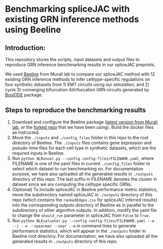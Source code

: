 # Benchmarking spliceJAC with existing GRN inference methods using Beeline

## Introduction:
This repository stores the scripts, input datasets and output files to reproduce GRN inference benchmarking results in our spliceJAC preprints.

We used [Beeline](https://murali-group.github.io/Beeline/BEELINE.html) from Murali lab to compare our spliceJAC method with 12 existing GRN inference methods to infer celltype-specific regulations on four synthetic datasets from 1) EMT circuits using our simulation, and 2) cycle 3) converging bifurcation 4)trifurcation GRN circuits generated by [BoolODE](https://murali-group.github.io/Beeline/BoolODE.html) package.

## Steps to reproduce the benchmarking results
1. Download and configure the Beeline package ([latest version from Murali lab](https://github.com/Murali-group/Beeline), or the [forked repo](https://github.com/cliffzhou92/Beeline) that we have been using). Build the docker files as instructed.
1. Move the `./inputs` and `./config_files` folder in this repo to the root directory of Beeline. The `./inputs` files contains gene expression and pseudo-time files for each cell type in synthetic datasets, which are the required inputs in Beeline.
1. Run `python BLRunner.py --config config-files/FILENAME.yaml`, where FILENAME is one of the yaml files in current `./config_files` folder to select which dataset to run benchmarking on. For documentation purpose, we have also uploaded all the generated results in `./outputs` directory of this repo. The last suffix in FILENAME denotes the cluster in dataset since we are computing the celltype specific GRNs.
1. (Optional) To include spliceJAC in Beeline performance metric statistics, move the subdirectory named spliceJAC in `./outputs` directory of this repo (which contains the `rankedEdges.csv` for spliceJAC inferred results) into the corresponding outputs directory of Beeline as in parallel to the subdirectory of other algorithm outputs. In addition, modify the yaml file to change the `should_run` parameter in spliceJAC from `False` to `True`.
1. Run `python BLEvaluator.py --config config-files/FILENAME.yaml --a --j --e --spearman --sepr --m` in command lines to generate performance statistics, which will appear in the `./outputs` folder in Beeline root directory. For documentation, we have also uploaded all the generated results in `./outputs` directory of this repo.
